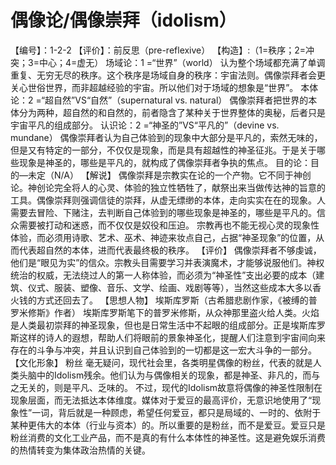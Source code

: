 # 偶像论/偶像崇拜（idolism）
【编号】：1-2-2
【评价】：前反思（pre-reflexive）
【构造】:（1=秩序；2=冲突；3=中心；4=虚无）
场域论：1 =“世界”（world）
认为整个场域都充满了单调重复、无穷无尽的秩序。这个秩序是场域自身的秩序：宇宙法则。偶像崇拜者会更关心世俗世界，而非超越经验的宇宙。所以他们对于场域的想象是“世界”。
本体论：2 =“超自然”VS“自然”（supernatural vs. natural）
偶像崇拜者把世界的本体分为两种，超自然的和自然的，前者隐含了某种关于世界整体的奥秘，后者只是宇宙平凡的组成部分。
认识论：2 =“神圣的”VS“平凡的”（devine vs. mundane）
偶像崇拜者认为自己体验到的现象中大部分是平凡的，索然无味的，但是又有特定的一部分，不仅仅是现象，而是具有超越性的神圣征兆。于是关于哪些现象是神圣的，哪些是平凡的，就构成了偶像崇拜者争执的焦点。
目的论：目的—未定（N/A）
【解说】
偶像崇拜是宗教实在论的一个产物。它不同于神创论。神创论完全将人的心灵、体验的独立性牺牲了，献祭出来当做传达神的旨意的工具。偶像崇拜则强调信徒的崇拜，从虚无缥缈的本体，走向实实在在的现象。人需要去冒险、下赌注，去判断自己体验到的哪些现象是神圣的，哪些是平凡的。信众需要被打动和迷惑，而不仅仅是奴役和压迫。
宗教再也不能无视心灵的现象性体验，而必须用诗歌、艺术、巫术、神迹来妆点自己，占据“神圣现象”的位置，从而代表超自然的本体，进而代表最终极的秩序。
【评价】
偶像崇拜者不够虔诚，他们是“眼见为实”的信众。宗教头目需要学习并表演魔术，才能够说服他们。神权统治的权威，无法绕过人的第一人称体验，而必须为“神圣性”支出必要的成本（建筑、仪式、服装、塑像、音乐、文学、绘画、戏剧等等），当然这些成本大多以香火钱的方式还回去了。
【思想人物】
埃斯库罗斯（古希腊悲剧作家，《被缚的普罗米修斯》作者）
埃斯库罗斯笔下的普罗米修斯，从众神那里盗火给人类。火焰是人类最初崇拜的神圣现象，但也是日常生活中不起眼的组成部分。正是埃斯库罗斯这样的诗人的遐想，帮助人们将眼前的景象神圣化，提醒人们注意到宇宙间向来存在的斗争与冲突，并且认识到自己体验到的一切都是这一宏大斗争的一部分。
【文化形象】
粉丝
毫无疑问，现代社会里，各类明星偶像的粉丝，代表的就是人类头脑中的Idolism残余。他们认为与偶像相关的现象，都是神圣、非凡的，而与之无关的，则是平凡、乏味的。
不过，现代的Idolism故意将偶像的神圣性限制在现象层面，而无法抵达本体维度。媒体对于爱豆的最高评价，无意识地使用了“现象性”一词，背后就是一种顾虑，希望任何爱豆，都只是局域的、一时的、依附于某种更伟大的本体（行业与资本）的。所以重要的是粉丝，而不是爱豆。爱豆只是粉丝消费的文化工业产品，而不是真的有什么本体性的神圣性。这是避免娱乐消费的热情转变为集体政治热情的关键。
